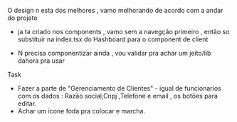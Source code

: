 O design n esta dos melhores , vamo melhorando de acordo com a andar do projeto

* ja ta criado nos components , vamo sem a navegção primeiro , então so substituir na index.tsx do Hashboard para o component de client

* N precisa componentizar ainda , vou validar pra achar um jeito/lib dahora pra usar

Task 
- Fazer a parte de "Gerenciamento de Clientes" - igual de funcionarios com os dados : Razão social,Cnpj ,Telefone e email , os botões para editar.
- Achar um icone foda pra colocar e marcha.